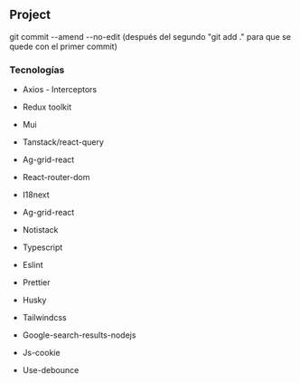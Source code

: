 ## Project

git commit --amend --no-edit (después del segundo "git add ." para que se quede con el primer commit)

### Tecnologías
* Axios - Interceptors
* Redux toolkit
* Mui
* Tanstack/react-query
* Ag-grid-react
* React-router-dom
* I18next
* Ag-grid-react
* Notistack
* Typescript
* Eslint
* Prettier
* Husky
* Tailwindcss

* Google-search-results-nodejs
* Js-cookie
* Use-debounce
